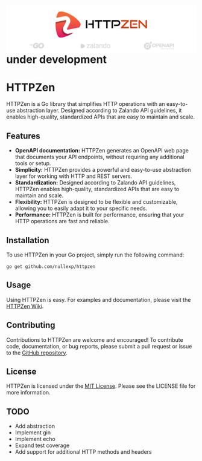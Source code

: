 <img src="logo.jpg" align="right" alt="HTTPZen Logo">

# under development

# HTTPZen

HTTPZen is a Go library that simplifies HTTP operations with an easy-to-use abstraction layer. Designed according to Zalando API guidelines, it enables high-quality, standardized APIs that are easy to maintain and scale.

## Features

- **OpenAPI documentation:** HTTPZen generates an OpenAPI web page that documents your API endpoints, without requiring any additional tools or setup.
- **Simplicity:** HTTPZen provides a powerful and easy-to-use abstraction layer for working with HTTP and REST servers.
- **Standardization:** Designed according to Zalando API guidelines, HTTPZen enables high-quality, standardized APIs that are easy to maintain and scale.
- **Flexibility:** HTTPZen is designed to be flexible and customizable, allowing you to easily adapt it to your specific needs.
- **Performance:** HTTPZen is built for performance, ensuring that your HTTP operations are fast and reliable.


## Installation

To use HTTPZen in your Go project, simply run the following command:

```
go get github.com/nullexp/httpzen
```

## Usage

Using HTTPZen is easy. For examples and documentation, please visit the [HTTPZen Wiki](https://github.com/nullexp/httpzen/wiki).

## Contributing

Contributions to HTTPZen are welcome and encouraged! To contribute code, documentation, or bug reports, please submit a pull request or issue to the [GitHub repository](https://github.com/nullexp/httpzen).

## License

HTTPZen is licensed under the [MIT License](https://github.com/nullexp/httpzen/blob/main/LICENSE). Please see the LICENSE file for more information.

## TODO
- Add abstraction
- Implement gin
- Implement echo
- Expand test coverage
- Add support for additional HTTP methods and headers

